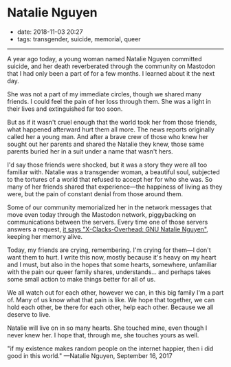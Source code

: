 # Natalie Nguyen

- date: 2018-11-03 20:27
- tags: transgender, suicide, memorial, queer

----

A year ago today, a young woman named Natalie Nguyen committed suicide, and her death reverberated through the  community on Mastodon that I had only been a part of for a few months. I learned about it the next day.

She was not a part of my immediate circles, though we shared many friends. I could feel the pain of her loss through them. She was a light in their lives and extinguished far too soon.

But as if it wasn't cruel enough that the world took her from those friends, what happened afterward hurt them all more. The news reports originally called her a young man. And after a brave crew of those who knew her sought out her parents and shared the Natalie they knew, those same parents buried her in a suit under a name that wasn't hers.

I'd say those friends were shocked, but it was a story they were all too familiar with. Natalie was a transgender woman, a beautiful soul, subjected to the tortures of a world that refused to accept her for who she was. So many of her friends shared that experience—the happiness of living as they were, but the pain of constant denial from those around them.

Some of our community memorialized her in the network messages that move even today through the Mastodon network, piggybacking on communications between the servers. Every time one of those servers answers a request, [it says "X-Clacks-Overhead: GNU Natalie Nguyen"](https://xclacksoverhead.org/listing/the-signal), keeping her memory alive. 

Today, my friends are crying, remembering. I'm crying for them—I don't want them to hurt. I write this now, mostly because it's heavy on my heart and I must, but also in the hopes that some hearts, somewhere, unfamiliar with the pain our queer family shares, understands… and perhaps takes some small action to make things better for all of us.

We all watch out for each other, however we can, in this big family I'm a part of. Many of us know what that pain is like. We hope that together, we can hold each other, be there for each other, help each other. Because we all deserve to live.

Natalie will live on in so many hearts. She touched mine, even though I never knew her. I hope that, through me, she touches yours as well.

"if my existence makes random people on the internet happier, then i did good in this world." —Natalie Nguyen, September 16, 2017

